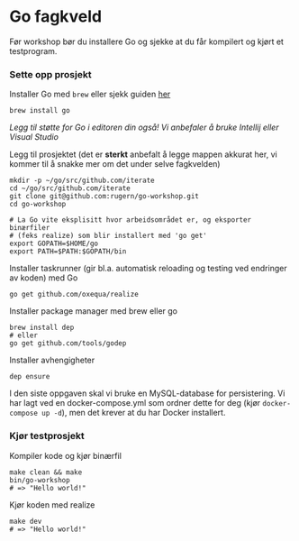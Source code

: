# Go fagkveld
Før workshop bør du installere Go og sjekke at du får kompilert og kjørt et testprogram.

### Sette opp prosjekt
Installer Go med `brew` eller sjekk guiden [her](https://golang.org/doc/install#install)
```
brew install go
```
_Legg til støtte for Go i editoren din også! Vi anbefaler å bruke Intellij eller Visual Studio_

Legg til prosjektet (det er **sterkt** anbefalt å legge mappen akkurat her, vi kommer til å snakke mer om det under selve fagkvelden)
```
mkdir -p ~/go/src/github.com/iterate
cd ~/go/src/github.com/iterate
git clone git@github.com:rugern/go-workshop.git
cd go-workshop

# La Go vite eksplisitt hvor arbeidsområdet er, og eksporter binærfiler
# (feks realize) som blir installert med 'go get'
export GOPATH=$HOME/go
export PATH=$PATH:$GOPATH/bin
```

Installer taskrunner (gir bl.a. automatisk reloading og testing ved endringer av koden) med Go
```
go get github.com/oxequa/realize
```

Installer package manager med brew eller go
```
brew install dep
# eller
go get github.com/tools/godep
```

Installer avhengigheter
```
dep ensure
```

I den siste oppgaven skal vi bruke en MySQL-database for persistering. Vi har lagt ved en docker-compose.yml som ordner dette for deg (kjør `docker-compose up -d`), men det krever at du har Docker installert.

### Kjør testprosjekt
Kompiler kode og kjør binærfil
```
make clean && make
bin/go-workshop
# => "Hello world!"
```

Kjør koden med realize
```
make dev
# => "Hello world!"
```
